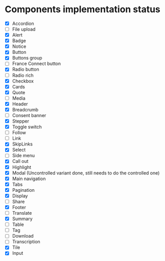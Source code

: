 # Components implementation status

-   [x] Accordion
-   [ ] File upload
-   [x] Alert
-   [x] Badge
-   [x] Notice
-   [x] Button
-   [x] Buttons group
-   [ ] France Connect button
-   [x] Radio button
-   [ ] Radio rich
-   [x] Checkbox
-   [x] Cards
-   [x] Quote
-   [ ] Media
-   [x] Header
-   [x] Breadcrumb
-   [ ] Consent banner
-   [x] Stepper
-   [x] Toggle switch
-   [ ] Follow
-   [ ] Link
-   [x] SkipLinks
-   [x] Select
-   [ ] Side menu
-   [x] Call out
-   [x] Highlight
-   [x] Modal (Uncontrolled variant done, still needs to do the controlled one)
-   [x] Main navigation
-   [x] Tabs
-   [x] Pagination
-   [x] Display
-   [ ] Share
-   [x] Footer
-   [ ] Translate
-   [x] Summary
-   [ ] Table
-   [ ] Tag
-   [ ] Download
-   [ ] Transcription
-   [x] Tile
-   [x] Input
